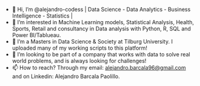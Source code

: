 - 👋 Hi, I’m @alejandro-codess  | Data Science - Data Analytics - Business Intelligence - Statistics |   
- 👀 I’m interested in Machine Learning models, Statistical Analysis, Health, Sports, Retail and consultancy in Data analysis with Python, R, SQL and Power BI/Tablueau.
- 🌱 I’m a Masters in Data Science & Society at Tilburg University. I uploaded many of my working scripts to this platform!
- 💞️ I’m looking to be part of a company that works with data to solve real world problems, and is always looking for challenges!
- 📫 How to reach? Through my email: alejandro.barcala96@gmail.com and on Linkedin: Alejandro Barcala Paolillo.

<!---
alejandro-codess/alejandro-codess is a ✨ special ✨ repository because its `README.md` (this file) appears on your GitHub profile.
You can click the Preview link to take a look at your changes.
--->
